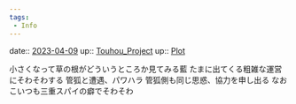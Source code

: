 ```yaml
---
tags:
 - Info
---
```


date:: [2023-04-09](/Daily_Note/2023-04-09.md)
up:: [Touhou_Project](Bar/Novel/Touhou_Project/Touhou_Project.md)
up:: [Plot](Bar/Novel/Chaos/Plot.md)

小さくなって草の根がどういうところか見てみる藍
たまに出てくる粗雑な運営にそわそわする
管狐と遭遇、パワハラ
管狐側も同じ思惑、協力を申し出る
なおこいつも三重スパイの癖でそわそわ